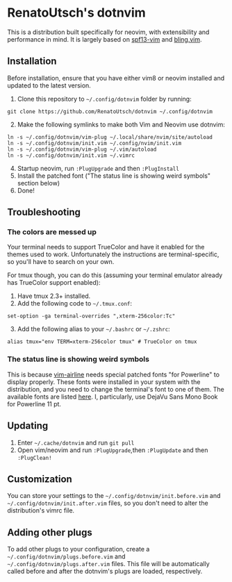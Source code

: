 # RenatoUtsch's dotnvim
This is a distribution built specifically for neovim, with extensibility and performance in mind. It is largely based on [spf13-vim](https://github.com/spf13/spf13-vim) and [bling.vim](https://github.com/bling/dotvim).

## Installation
Before installation, ensure that you have either vim8 or neovim installed and updated to the latest version.

1. Clone this repository to `~/.config/dotnvim` folder by running:
```
git clone https://github.com/RenatoUtsch/dotnvim ~/.config/dotnvim
```
2. Make the following symlinks to make both Vim and Neovim use dotnvim:
```
ln -s ~/.config/dotnvim/vim-plug ~/.local/share/nvim/site/autoload
ln -s ~/.config/dotnvim/init.vim ~/.config/nvim/init.vim
ln -s ~/.config/dotnvim/vim-plug ~/.vim/autoload
ln -s ~/.config/dotnvim/init.vim ~/.vimrc
```
4. Startup neovim, run `:PlugUpgrade` and then `:PlugInstall`
5. Install the patched font ("The status line is showing weird symbols" section below)
6. Done!

## Troubleshooting
### The colors are messed up
Your terminal needs to support TrueColor and have it enabled for the themes used to work. Unfortunately the instructions are terminal-specific, so you'll have to search on your own.

For tmux though, you can do this (assuming your terminal emulator already has TrueColor support enabled):

1. Have tmux 2.3+ installed.
2. Add the following code to `~/.tmux.conf`:
```
set-option -ga terminal-overrides ",xterm-256color:Tc"
```
3. Add the following alias to your `~/.bashrc` or `~/.zshrc`:
```
alias tmux="env TERM=xterm-256color tmux" # TrueColor on tmux
```

### The status line is showing weird symbols
This is because [vim-airline](https://github.com/vim-airline/vim-airline) needs special patched fonts "for Powerline" to display properly. These fonts were installed in your system with the distribution, and you need to change the terminal's font to one of them. The available fonts are listed [here](https://github.com/powerline/fonts). I, particularly, use DejaVu Sans Mono Book for Powerline 11 pt.

## Updating
1. Enter `~/.cache/dotnvim` and run `git pull`
2. Open vim/neovim and run `:PlugUpgrade`,then `:PlugUpdate` and then `:PlugClean!`

## Customization
You can store your settings to the `~/.config/dotnvim/init.before.vim` and `~/.config/dotnvim/init.after.vim` files, so you don't need to alter the distribution's vimrc file.

## Adding other plugs
To add other plugs to your configuration, create a `~/.config/dotnvim/plugs.before.vim` and `~/.config/dotnvim/plugs.after.vim` files. This file will be automatically called before and after the dotnvim's plugs are loaded, respectively.
